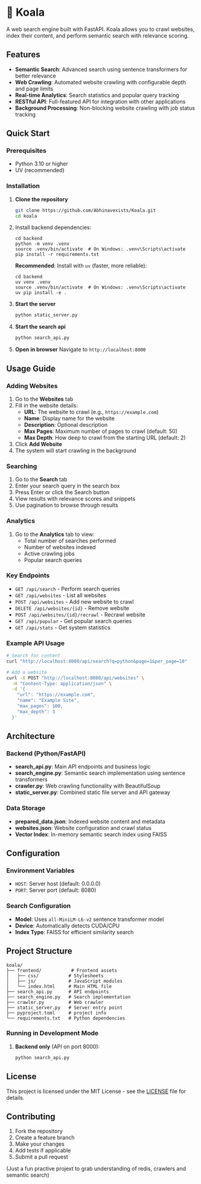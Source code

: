 # 🐨 Koala

A web search engine built with FastAPI. Koala allows you to crawl websites, index their content, and perform semantic search with relevance scoring.

## Features

- **Semantic Search**: Advanced search using sentence transformers for better relevance
- **Web Crawling**: Automated website crawling with configurable depth and page limits
- **Real-time Analytics**: Search statistics and popular query tracking
- **RESTful API**: Full-featured API for integration with other applications
- **Background Processing**: Non-blocking website crawling with job status tracking

## Quick Start

### Prerequisites

- Python 3.10 or higher
- UV (recommended)

### Installation

1. **Clone the repository**

   ```bash
   git clone https://github.com/Abhinavexists/Koala.git
   cd koala
   ```

2. Install backend dependencies:

   ```
   cd backend
   python -m venv .venv
   source .venv/bin/activate  # On Windows: .venv\Scripts\activate
   pip install -r requirements.txt
   ```

   **Recommended**: Install with `uv` (faster, more reliable):

   ```
   cd backend
   uv venv .venv
   source .venv/bin/activate  # On Windows: .venv\Scripts\activate
   uv pip install -e .

4. **Start the server**

   ```bash
   python static_server.py
   ```

5. **Start the search api**

   ```bash
   python search_api.py
   ```

5. **Open in browser**
   Navigate to `http://localhost:8000`

## Usage Guide

### Adding Websites

1. Go to the **Websites** tab
2. Fill in the website details:
   - **URL**: The website to crawl (e.g., `https://example.com`)
   - **Name**: Display name for the website
   - **Description**: Optional description
   - **Max Pages**: Maximum number of pages to crawl (default: 50)
   - **Max Depth**: How deep to crawl from the starting URL (default: 2)
3. Click **Add Website**
4. The system will start crawling in the background

### Searching

1. Go to the **Search** tab
2. Enter your search query in the search box
3. Press Enter or click the Search button
4. View results with relevance scores and snippets
5. Use pagination to browse through results

### Analytics

1. Go to the **Analytics** tab to view:
   - Total number of searches performed
   - Number of websites indexed
   - Active crawling jobs
   - Popular search queries

### Key Endpoints

- `GET /api/search` - Perform search queries
- `GET /api/websites` - List all websites
- `POST /api/websites` - Add new website to crawl
- `DELETE /api/websites/{id}` - Remove website
- `POST /api/websites/{id}/recrawl` - Recrawl website
- `GET /api/popular` - Get popular search queries
- `GET /api/stats` - Get system statistics

### Example API Usage

```bash
# Search for content
curl "http://localhost:8080/api/search?q=python&page=1&per_page=10"

# Add a website
curl -X POST "http://localhost:8080/api/websites" \
  -H "Content-Type: application/json" \
  -d '{
    "url": "https://example.com",
    "name": "Example Site",
    "max_pages": 100,
    "max_depth": 3
  }'
```

## Architecture

### Backend (Python/FastAPI)

- **search_api.py**: Main API endpoints and business logic
- **search_engine.py**: Semantic search implementation using sentence transformers
- **crawler.py**: Web crawling functionality with BeautifulSoup
- **static_server.py**: Combined static file server and API gateway

### Data Storage

- **prepared_data.json**: Indexed website content and metadata
- **websites.json**: Website configuration and crawl status
- **Vector Index**: In-memory semantic search index using FAISS

## Configuration

### Environment Variables

- `HOST`: Server host (default: 0.0.0.0)
- `PORT`: Server port (default: 8080)

### Search Configuration

- **Model**: Uses `all-MiniLM-L6-v2` sentence transformer model
- **Device**: Automatically detects CUDA/CPU
- **Index Type**: FAISS for efficient similarity search

## Project Structure

```
koala/
├── frontend/           # Frontend assets
│   ├── css/           # Stylesheets
│   ├── js/            # JavaScript modules
│   └── index.html     # Main HTML file
├── search_api.py      # API endpoints
├── search_engine.py   # Search implementation
├── crawler.py         # Web crawler
├── static_server.py   # Server entry point
├── pyproject.toml     # project info
└── requirements.txt   # Python dependencies
```

### Running in Development Mode

1. **Backend only** (API on port 8000):

   ```bash
   python search_api.py
   ```

## License

This project is licensed under the MIT License - see the [LICENSE](LICENSE) file for details.

## Contributing

1. Fork the repository
2. Create a feature branch
3. Make your changes
4. Add tests if applicable
5. Submit a pull request

(Just a fun practive projext to grab understanding of redis, crawlers and semantic search)
